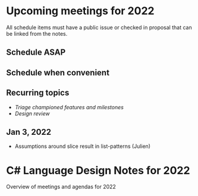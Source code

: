 # Upcoming meetings for 2022

All schedule items must have a public issue or checked in proposal that can be linked from the notes.

## Schedule ASAP


## Schedule when convenient


## Recurring topics

- *Triage championed features and milestones*
- *Design review*

## Jan 3, 2022

- Assumptions around slice result in list-patterns (Julien)

# C# Language Design Notes for 2022

Overview of meetings and agendas for 2022
